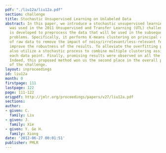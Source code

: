 ```yaml
---
pdf: "./liu12a/liu12a.pdf"
section: challenge
title: Stochastic Unsupervised Learning on Unlabeled Data
abstract: In this paper, we introduce a stochastic unsupervised learning method that
  was used in the 2011 Unsupervised and Transfer Learning (UTL) challenge. This method
  is developed to preprocess the data that will be used in the subsequent classification
  problems. Specifically, it performs K-means clustering on principal components instead
  of raw data to remove the impact of noisy/irrelevant/less-relevant features and
  improve the robustness of the results. To alleviate the overfitting problem, we
  also utilize a stochastic process to combine multiple clustering assignments on
  each data point. Finally, promising results were observed on all the test data sets.
  Indeed, this proposed method won us the second place in the overall performance
  of the challenge.
layout: inproceedings
id: liu12a
month: 0
firstpage: 111
lastpage: 122
page: 111-122
origpdf: http://jmlr.org/proceedings/papers/v27/liu12a.pdf
sections: 
author:
- given: C.
  family: Liu
- given: J.
  family: Xie
- given: Y. Ge H.
  family: Xiong
date: '2012-06-27 00:01:51'
publisher: PMLR
---
```

